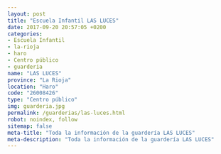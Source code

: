 ```yaml
---
layout: post
title: "Escuela Infantil LAS LUCES"
date: 2017-09-20 20:57:05 +0200
categories:
- Escuela Infantil
- la-rioja
- haro
- Centro público
- guarderia
name: "LAS LUCES"
province: "La Rioja"
location: "Haro"
code: "26008426"
type: "Centro público"
img: guarderia.jpg
permalink: /guarderias/las-luces.html
robot: noindex, follow
sitemap: false
meta-title: "Toda la información de la guardería LAS LUCES"
meta-description: "Toda la información de la guardería LAS LUCES"
---
```

